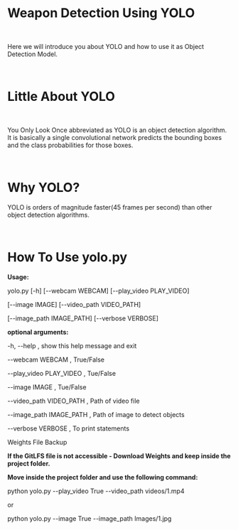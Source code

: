 # Weapon Detection Using YOLO
<br />
<p>Here we will introduce you about YOLO and how to use it as Object Detection Model.</p>
<br />

<h1>Little About YOLO</h1>
<br />
<p>You Only Look Once abbreviated as YOLO is an object detection algorithm. It is basically a single convolutional network predicts the bounding boxes and the class probabilities for those boxes. </p>
<br />

<h1>Why YOLO?</h1>
<p>YOLO is orders of magnitude faster(45 frames per second) than other object detection algorithms.</p>
<br />

<h1>How To Use yolo.py</h1>
<p><b>Usage:</b></p>
<p> yolo.py [-h] [--webcam WEBCAM] [--play_video PLAY_VIDEO]</p>
<p>[--image IMAGE] [--video_path VIDEO_PATH]</p>
<p> [--image_path IMAGE_PATH] [--verbose VERBOSE]</p>
<p><b>optional arguments:</b></p>
<p>  -h, --help , show this help message and exit</p>
<p> --webcam WEBCAM , True/False</p>
<p> --play_video PLAY_VIDEO , Tue/False</p>
<p> --image IMAGE , Tue/False</p>
<p> --video_path VIDEO_PATH , Path of video file</p>
<p> --image_path IMAGE_PATH , Path of image to detect objects</p>
<p> --verbose VERBOSE , To print statements</p>
<p>Weights File Backup</p>
<p><b>If the GitLFS file is not accessible - Download Weights and keep inside the project folder.</b></p>
<p><b>Move inside the project folder and use the following command:</b></p>
<p>python yolo.py --play_video True --video_path videos/1.mp4</p>
<p>or</p>
</p>python yolo.py --image True --image_path Images/1.jpg</p>
<br />

